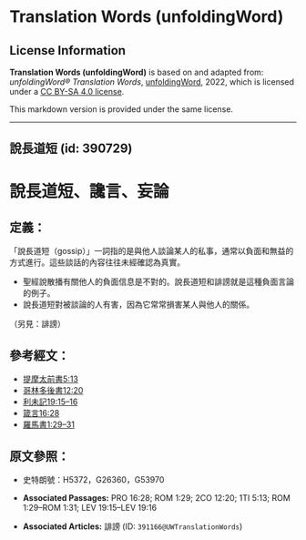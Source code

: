 # Translation Words (unfoldingWord)

## License Information

**Translation Words (unfoldingWord)** is based on and adapted from: _unfoldingWord® Translation Words_, [unfoldingWord](https://unfoldingword.org/utw), 2022, which is licensed under a [CC BY-SA 4.0 license](https://creativecommons.org/licenses/by-sa/4.0/legalcode.en).

This markdown version is provided under the same license.



--------------------------------

## 說長道短 (id: 390729)

說長道短、讒言、妄論
==========

定義：
---

「說長道短（gossip）」一詞指的是與他人談論某人的私事，通常以負面和無益的方式進行。這些談話的內容往往未經確認為真實。

* 聖經說散播有關他人的負面信息是不對的。說長道短和誹謗就是這種負面言論的例子。
* 說長道短對被談論的人有害，因為它常常損害某人與他人的關係。

（另見：誹謗）

參考經文：
-----

* [提摩太前書5:13](https://ref.ly/1Tim5:13)
* [哥林多後書12:20](https://ref.ly/2Cor12:20)
* [利未記19:15–16](https://ref.ly/Lev19:15-Lev19:16)
* [箴言16:28](https://ref.ly/Prov16:28)
* [羅馬書1:29–31](https://ref.ly/Rom1:29-Rom1:31)

原文參照：
-----

* 史特朗號：H5372，G26360，G53970

* **Associated Passages:** PRO 16:28; ROM 1:29; 2CO 12:20; 1TI 5:13; ROM 1:29–ROM 1:31; LEV 19:15–LEV 19:16
* **Associated Articles:** 誹謗 (ID: `391166@UWTranslationWords`)

